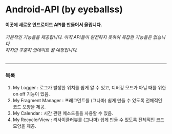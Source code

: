Android-API (by eyeballss)
===========


#### 이곳에 새로운 안드로이드 API를 만들어서 올립니다.
###### 기본적인 기능들을 제공합니다. 아직 API들이 완전하지 못하여 복잡한 기능들은 없습니다. <br> 하지만 꾸준히 업데이트 될 예정입니다.

- - -

### 목록


1. My Logger : 로그가 발생한 위치를 쉽게 알 수 있고, 디버깅 모드가 아닐 때를 위한 on off 기능이 있음.
2. My Fragment Manager : 프래그먼트를 (그나마) 쉽게 만들 수 있도록 전체적인 코드 모양을 제공.
3. My Calendar : 시간 관련 메소드들을 사용할 수 있음.
4. My RecyclerView : 리사이클러뷰를 (그나마) 쉽게 만들 수 있도록 전체적인 코드 모양을 제공.
